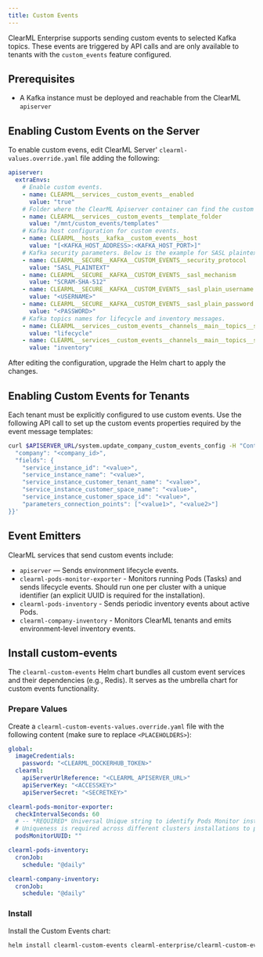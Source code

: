```yaml
---
title: Custom Events
---
```


ClearML Enterprise supports sending custom events to selected Kafka topics. These events are triggered by API calls 
and are only available to tenants with the `custom_events` feature configured.


## Prerequisites

* A Kafka instance must be deployed and reachable from the ClearML `apiserver`

## Enabling Custom Events on the Server

To enable custom evens, edit ClearML Server' `clearml-values.override.yaml` file adding the following:

```yaml
apiserver:
  extraEnvs:
    # Enable custom events.
    - name: CLEARML__services__custom_events__enabled
      value: "true"
    # Folder where the ClearML Apiserver container can find the custom message templates.
    - name: CLEARML__services__custom_events__template_folder
      value: "/mnt/custom_events/templates"
    # Kafka host configuration for custom events.
    - name: CLEARML__hosts__kafka__custom_events__host
      value: "[<KAFKA_HOST_ADDRESS>:<KAFKA_HOST_PORT>]"
    # Kafka security parameters. Below is the example for SASL plaintext security.
    - name: CLEARML__SECURE__KAFKA__CUSTOM_EVENTS__security_protocol
      value: "SASL_PLAINTEXT" 
    - name: CLEARML__SECURE__KAFKA__CUSTOM_EVENTS__sasl_mechanism
      value: "SCRAM-SHA-512" 
    - name: CLEARML__SECURE__KAFKA__CUSTOM_EVENTS__sasl_plain_username
      value: "<USERNAME>" 
    - name: CLEARML__SECURE__KAFKA__CUSTOM_EVENTS__sasl_plain_password
      value: "<PASSWORD>"
    # Kafka topics names for lifecycle and inventory messages.
    - name: CLEARML__services__custom_events__channels__main__topics__service_instance_lifecycle
      value: "lifecycle"
    - name: CLEARML__services__custom_events__channels__main__topics__service_instance_inventory
      value: "inventory"
```

After editing the configuration, upgrade the Helm chart to apply the changes.

## Enabling Custom Events for Tenants


Each tenant must be explicitly configured to use custom events. Use the following API call to set up the custom events 
properties required by the event message templates:

```bash
curl $APISERVER_URL/system.update_company_custom_events_config -H "Content-Type: application/json" -u $APISERVER_KEY:$APISERVER_SECRET -d'{
  "company": "<company_id>",
  "fields": {
    "service_instance_id": "<value>",
    "service_instance_name": "<value>",
    "service_instance_customer_tenant_name": "<value>",
    "service_instance_customer_space_name": "<value>",
    "service_instance_customer_space_id": "<value>",
    "parameters_connection_points": ["<value1>", "<value2>"]
}}'  
```

## Event Emitters

ClearML services that send custom events include:

* `apiserver` — Sends environment lifecycle events.
* `clearml-pods-monitor-exporter` - Monitors running Pods (Tasks) and sends lifecycle events. Should run one per cluster 
  with a unique identifier (an explicit UUID is required for the installation).
* `clearml-pods-inventory` - Sends periodic inventory events about active Pods.
* `clearml-company-inventory` - Monitors ClearML tenants and emits environment-level inventory events.

## Install custom-events

The `clearml-custom-events` Helm chart bundles all custom event services and their dependencies (e.g., Redis). It serves 
as the umbrella chart for custom events functionality.

### Prepare Values

Create a `clearml-custom-events-values.override.yaml` file with the following content (make sure to replace `<PLACEHOLDERS>`):

``` yaml
global:
  imageCredentials:
    password: "<CLEARML_DOCKERHUB_TOKEN>"
  clearml:
    apiServerUrlReference: "<CLEARML_APISERVER_URL>"
    apiServerKey: "<ACCESSKEY>"
    apiServerSecret: "<SECRETKEY>"

clearml-pods-monitor-exporter:
  checkIntervalSeconds: 60
  # -- *REQUIRED* Universal Unique string to identify Pods Monitor instances across worker clusters. Cannot be empty.
  # Uniqueness is required across different clusters installations to preserve the reported data status.
  podsMonitorUUID: ""

clearml-pods-inventory:
  cronJob:
    schedule: "@daily"

clearml-company-inventory:
  cronJob:
    schedule: "@daily"
```

### Install

Install the Custom Events chart:

```bash
helm install clearml-custom-events clearml-enterprise/clearml-custom-events -f clearml-custom-events-values.override.yaml
```